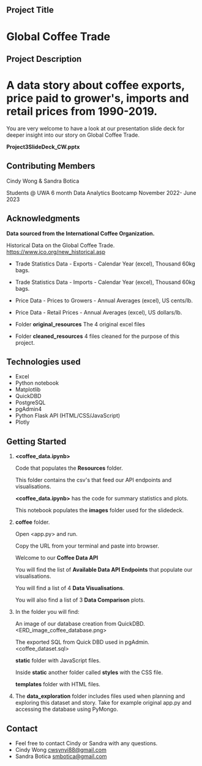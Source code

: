 ## Project Title

# Global Coffee Trade

## Project Description

# A data story about coffee exports, price paid to grower's, imports and retail prices from 1990-2019.

You are very welcome to have a look at our presentation slide deck for deeper insight into our story on Global Coffee Trade.

**Project3SlideDeck_CW.pptx**

## Contributing Members 

Cindy Wong & Sandra Botica

Students @ UWA 6 month Data Analytics Bootcamp November 2022- June 2023

## Acknowledgments

**Data sourced from the International Coffee Organization.**

Historical Data on the Global Coffee Trade.
https://www.ico.org/new_historical.asp

 - Trade Statistics Data - Exports - Calendar Year (excel), Thousand 60kg bags.
 - Trade Statistics Data - Imports - Calendar Year (excel), Thousand 60kg bags.
 - Price Data - Prices to Growers - Annual Averages (excel), US cents/lb.
 - Price Data - Retail Prices - Annual Averages (excel), US dollars/lb.


 - Folder **original_resources** The 4 original excel files 
 - Folder **cleaned_resources** 4 files cleaned for the purpose of this project.

## Technologies used

 - Excel
 - Python notebook
 - Matplotlib
 - QuickDBD
 - PostgreSQL
 - pgAdmin4
 - Python Flask API (HTML/CSS/JavaScript)
 - Plotly


## Getting Started

 1. **<coffee_data.ipynb>** 

    Code that populates the **Resources** folder.

    This folder contains the csv's that feed our API endpoints and visualisations.

    **<coffee_data.ipynb>** has the code for summary statistics and plots.

    This notebook populates the **images** folder used for the slidedeck.

 2. **coffee** folder.

    Open <app.py> and run. 

    Copy the URL from your terminal and paste into browser. 

    Welcome to our **Coffee Data API**

      You will find the list of **Available Data API Endpoints** that populate our visualisations.

      You will find a list of 4 **Data Visualisations**.

      You will also find a list of 3 **Data Comparison** plots. 

 3. In the <coffee> folder you will find:

      An image of our database creation from QuickDBD.
      <ERD_image_coffee_database.png>

      The exported SQL from Quick DBD used in pgAdmin.
      <coffee_dataset.sql>

      **static** folder with JavaScript files.

      Inside **static** another folder called **styles** with the CSS file.

      **templates** folder with HTML files.

 4. The **data_exploration** folder includes files used when planning and exploring this dataset and story. Take for example original app.py and accessing the database using PyMongo.


## Contact
 - Feel free to contact Cindy or Sandra with any questions.
 - Cindy Wong cwsynyi88@gmail.com
 - Sandra Botica    smbotica@gmail.com